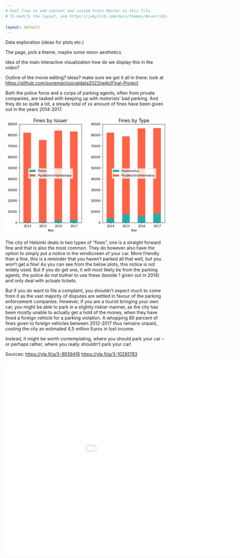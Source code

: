 ```yaml
---
# Feel free to add content and custom Front Matter to this file.
# To modify the layout, see https://jekyllrb.com/docs/themes/#overriding-theme-defaults

layout: default
---
```


Data exploration (ideas for plots etc.)

The page, pick a theme, maybe some minor aesthetics

Idea of the main interactive visualization
  how do we display this in the video?

Outline of the movie
  editing?
  ideas?
  make sure we get it all in there: look at https://github.com/suneman/socialdata2023/wiki/Final-Project 


Both the police force and a corps of parking agents, often from private companies, are tasked with keeping up with motorists’ bad parking. And they do so quite a lot, a steady total of xx amount of fines have been given out in the years 2014-2017.

![fig1](/fig1.png)

The city of Helsinki deals in two types of “fines”, one is a straight forward fine and that is also the most common. They do however also have the option to simply put a notice in the windscreen of your car. More friendly than a fine, this is a reminder that you haven’t parked all that well, but you won’t get a fine! As you can see from the below plots, this notice is not widely used. But if you do get one, it will most likely be from the parking agents, the police do not bother to use these (beside 1 given out in 2014) and only deal with actuals tickets.


But if you do want to file a complaint, you shouldn’t expect much to come from it as the vast majority of disputes are settled in favour of the parking enforcement companies.  However, if you are a tourist bringing your own car, you might be able to park in a slightly riskier manner, as the city has been mostly unable to actually get a hold of the money, when they have fined a foreign vehicle for a parking violation. A whopping 80 percent of fines given to foreign vehicles between 2012-2017 thus remains unpaid, costing the city an estimated 4,5 million Euros in lost income. 

Instead, it might be worth contemplating, where you should park your car – or perhaps rather, where you really shouldn’t park your car!



Sources: 
https://yle.fi/a/3-9939416 
https://yle.fi/a/3-10281783 


<embed 
       type="text/html" 
       src="crimes_per_hour.html"
       width="1100"
       height="600"
       >
</embed>